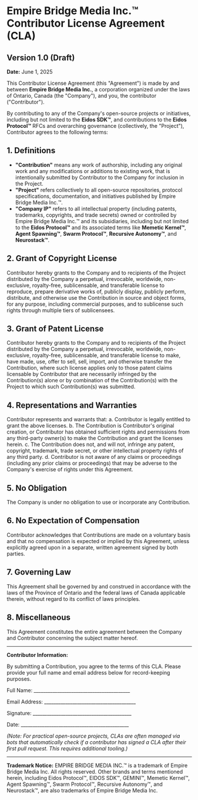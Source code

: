 # Empire Bridge Media Inc.™ Contributor License Agreement (CLA)

## Version 1.0 (Draft)

**Date:** June 1, 2025

This Contributor License Agreement (this "Agreement") is made by and between **Empire Bridge Media Inc.**, a corporation organized under the laws of Ontario, Canada (the "Company"), and you, the contributor ("Contributor").

By contributing to any of the Company's open-source projects or initiatives, including but not limited to the **Eidos SDK™**, and contributions to the **Eidos Protocol™** RFCs and overarching governance (collectively, the "Project"), Contributor agrees to the following terms:

## 1. Definitions

* **"Contribution"** means any work of authorship, including any original work and any modifications or additions to existing work, that is intentionally submitted by Contributor to the Company for inclusion in the Project.
* **"Project"** refers collectively to all open-source repositories, protocol specifications, documentation, and initiatives published by Empire Bridge Media Inc.™.
* **"Company IP"** refers to all intellectual property (including patents, trademarks, copyrights, and trade secrets) owned or controlled by Empire Bridge Media Inc.™ and its subsidiaries, including but not limited to the **Eidos Protocol™** and its associated terms like **Memetic Kernel™**, **Agent Spawning™**, **Swarm Protocol™**, **Recursive Autonomy™**, and **Neurostack™**.

## 2. Grant of Copyright License

Contributor hereby grants to the Company and to recipients of the Project distributed by the Company a perpetual, irrevocable, worldwide, non-exclusive, royalty-free, sublicensable, and transferable license to reproduce, prepare derivative works of, publicly display, publicly perform, distribute, and otherwise use the Contribution in source and object forms, for any purpose, including commercial purposes, and to sublicense such rights through multiple tiers of sublicensees.

## 3. Grant of Patent License

Contributor hereby grants to the Company and to recipients of the Project distributed by the Company a perpetual, irrevocable, worldwide, non-exclusive, royalty-free, sublicensable, and transferable license to make, have made, use, offer to sell, sell, import, and otherwise transfer the Contribution, where such license applies only to those patent claims licensable by Contributor that are necessarily infringed by the Contribution(s) alone or by combination of the Contribution(s) with the Project to which such Contribution(s) was submitted.

## 4. Representations and Warranties

Contributor represents and warrants that:
a.  Contributor is legally entitled to grant the above licenses.
b.  The Contribution is Contributor's original creation, or Contributor has obtained sufficient rights and permissions from any third-party owner(s) to make the Contribution and grant the licenses herein.
c.  The Contribution does not, and will not, infringe any patent, copyright, trademark, trade secret, or other intellectual property rights of any third party.
d.  Contributor is not aware of any claims or proceedings (including any prior claims or proceedings) that may be adverse to the Company's exercise of rights under this Agreement.

## 5. No Obligation

The Company is under no obligation to use or incorporate any Contribution.

## 6. No Expectation of Compensation

Contributor acknowledges that Contributions are made on a voluntary basis and that no compensation is expected or implied by this Agreement, unless explicitly agreed upon in a separate, written agreement signed by both parties.

## 7. Governing Law

This Agreement shall be governed by and construed in accordance with the laws of the Province of Ontario and the federal laws of Canada applicable therein, without regard to its conflict of laws principles.

## 8. Miscellaneous

This Agreement constitutes the entire agreement between the Company and Contributor concerning the subject matter hereof.

---

**Contributor Information:**

By submitting a Contribution, you agree to the terms of this CLA. Please provide your full name and email address below for record-keeping purposes.

Full Name: _________________________________________

Email Address: _______________________________________

Signature: __________________________________________

Date: ______________________________________________

*(Note: For practical open-source projects, CLAs are often managed via bots that automatically check if a contributor has signed a CLA after their first pull request. This requires additional tooling.)*

---
**Trademark Notice:**
EMPIRE BRIDGE MEDIA INC.™ is a trademark of Empire Bridge Media Inc. All rights reserved. Other brands and terms mentioned herein, including Eidos Protocol™, EIDOS SDK™, GEMINI™, Memetic Kernel™, Agent Spawning™, Swarm Protocol™, Recursive Autonomy™, and Neurostack™, are also trademarks of Empire Bridge Media Inc.
